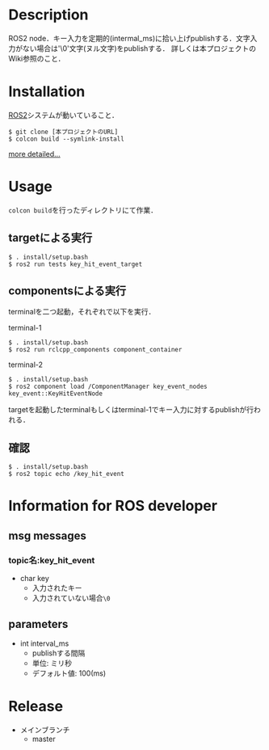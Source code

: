 # Description
ROS2 node．キー入力を定期的(intermal_ms)に拾い上げpublishする．文字入力がない場合は'\0'文字(ヌル文字)をpublishする．
詳しくは本プロジェクトのWiki参照のこと．

# Installation
[ROS2](https://index.ros.org/doc/ros2/)システムが動いていること．


```
$ git clone [本プロジェクトのURL]
$ colcon build --symlink-install
```

[more detailed...](Installation_JP.md)

# Usage
`colcon build`を行ったディレクトリにて作業．

## targetによる実行

```
$ . install/setup.bash
$ ros2 run tests key_hit_event_target
```

## componentsによる実行
terminalを二つ起動，それぞれで以下を実行．

terminal-1
```
$ . install/setup.bash
$ ros2 run rclcpp_components component_container
```

terminal-2
```
$ . install/setup.bash
$ ros2 component load /ComponentManager key_event_nodes key_event::KeyHitEventNode
```

targetを起動したterminalもしくはterminal-1でキー入力に対するpublishが行われる．

## 確認

```
$ . install/setup.bash
$ ros2 topic echo /key_hit_event
```

# Information for ROS developer
## msg messages
### topic名:key_hit_event

* char key
    * 入力されたキー
    * 入力されていない場合`\0`

## parameters

* int interval_ms
    * publishする間隔
    * 単位: ミリ秒
    * デフォルト値: 100(ms)

# Release
* メインブランチ
    * master
